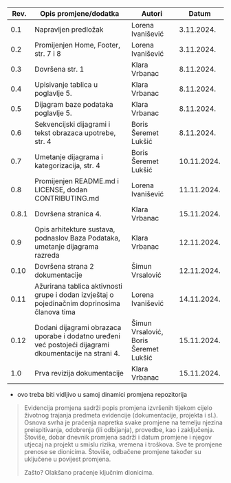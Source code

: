 | Rev.  | Opis promjene/dodatka                                                         | Autori               | Datum       |
|-------|-------------------------------------------------------------------------------|----------------------|-------------|
|  0.1  | Napravljen predložak                                                          | Lorena Ivanišević    | 3.11.2024.  |
|  0.2  | Promijenjen Home, Footer, str. 7 i 8                                          | Lorena Ivanišević    | 3.11.2024.  |
|  0.3  | Dovršena str. 1                                                               | Klara Vrbanac        | 8.11.2024.  |
|  0.4  | Upisivanje tablica u poglavlje 5.                                             | Klara Vrbanac        | 8.11.2024.  |
|  0.5  | Dijagram baze podataka poglavlje 5.                                           | Klara Vrbanac        | 8.11.2024.  |
|  0.6  | Sekvencijski dijagrami i tekst obrazaca upotrebe, str. 4                      | Boris Šeremet Lukšić | 8.11.2024.  |
|  0.7  | Umetanje dijagrama i kategorizacija, str. 4                                   | Boris Šeremet Lukšić | 10.11.2024. |
|  0.8  | Promijenjen README.md i LICENSE, dodan CONTRIBUTING.md                        | Lorena Ivanišević    | 11.11.2024. |
|  0.8.1  | Dovršena stranica 4.  | Klara Vrbanac        | 15.11.2024. |
|  0.9  | Opis arhitekture sustava, podnaslov Baza Podataka, umetanje dijagrama razreda | Klara Vrbanac        | 12.11.2024. |
|  0.10 | Dovršena strana 2 dokumentacije                                               | Šimun Vrsalović      | 12.11.2024. |
|  0.11 | Ažurirana tablica aktivnosti grupe i dodan izvještaj o pojedinačnim doprinosima članova tima | Lorena Ivanišević | 14.11.2024. |
|  0.12 | Dodani dijagrami obrazaca uporabe i dodatno uređeni već postojeći dijagrami dkoumentacije na strani 4.  | Šimun Vrsalović, Boris Šeremet Lukšić | 15.11.2024. |
|  1.0 | Prva revizija dokumentacije | Klara Vrbanac        | 15.11.2024. |

* ovo treba biti vidljivo u samoj dinamici promjena repozitorija

> Evidencija promjena sadrži popis promjena izvršenih tijekom cijelo životnog trajanja predmeta evidencije (dokumentacije, projekta i sl.). Osnova svrha je praćenja napretka svake promjene na temelju njezina preispitivanja, odobrenja (ili odbijanja), provedbe, kao i zaključenja. Štoviše, dobar dnevnik promjena sadrži i datum promjene i njegov utjecaj na projekt u smislu rizika, vremena i troškova. Sve te promjene prenose se dionicima.  Štoviše, odbačene promjene također su uključene u povijest promjena.
>
> Zašto? Olakšano praćenje ključnim dionicima. 
>
> 
